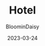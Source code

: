 ---
author: "BloominDaisy"
date: 2023-03-24
title: "Hotel"
cascade:
- url: /blog/:filename
aliases:
- /blog/03-24-23
noindex: false
hidden: true
archetype: "blog"
imagecust: https://media.discordapp.net/attachments/870010373976236052/1088824855618666557/IMG_8839.png?ex=65e1dfaa&is=65cf6aaa&hm=1c4f3e6521982baec053312f61b809204be350caf4c3cce640ca26fa70e94fe3&=&format=webp&quality=lossless&width=847&height=391
images:
- https://media.discordapp.net/attachments/870010373976236052/1088824855618666557/IMG_8839.png?ex=65e1dfaa&is=65cf6aaa&hm=1c4f3e6521982baec053312f61b809204be350caf4c3cce640ca26fa70e94fe3&=&format=webp&quality=lossless&width=847&height=391
description: "Brookhaven Update: More shopping!"
draft: true
---